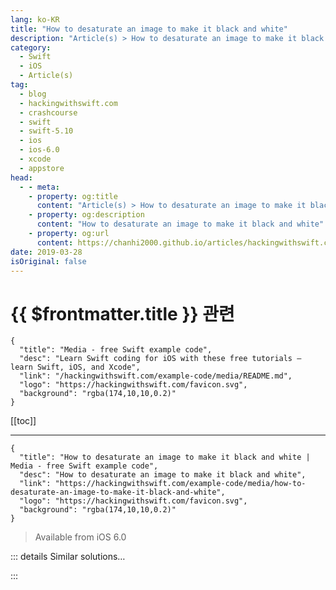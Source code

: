 ```yaml
---
lang: ko-KR
title: "How to desaturate an image to make it black and white"
description: "Article(s) > How to desaturate an image to make it black and white"
category:
  - Swift
  - iOS
  - Article(s)
tag: 
  - blog
  - hackingwithswift.com
  - crashcourse
  - swift
  - swift-5.10
  - ios
  - ios-6.0
  - xcode
  - appstore
head:
  - - meta:
    - property: og:title
      content: "Article(s) > How to desaturate an image to make it black and white"
    - property: og:description
      content: "How to desaturate an image to make it black and white"
    - property: og:url
      content: https://chanhi2000.github.io/articles/hackingwithswift.com/example-code/media/how-to-desaturate-an-image-to-make-it-black-and-white.html
date: 2019-03-28
isOriginal: false
---
```


# {{ $frontmatter.title }} 관련

```component VPCard
{
  "title": "Media - free Swift example code",
  "desc": "Learn Swift coding for iOS with these free tutorials – learn Swift, iOS, and Xcode",
  "link": "/hackingwithswift.com/example-code/media/README.md",
  "logo": "https://hackingwithswift.com/favicon.svg",
  "background": "rgba(174,10,10,0.2)"
}
```

[[toc]]

---

```component VPCard
{
  "title": "How to desaturate an image to make it black and white | Media - free Swift example code",
  "desc": "How to desaturate an image to make it black and white",
  "link": "https://hackingwithswift.com/example-code/media/how-to-desaturate-an-image-to-make-it-black-and-white",
  "logo": "https://hackingwithswift.com/favicon.svg",
  "background": "rgba(174,10,10,0.2)"
}
```

> Available from iOS 6.0

<!-- TODO: 작성 -->

<!-- 
One of the most useful filters to have in your toolbox is called `CIColorMonochrome`, and its job is to remove the color variance from an image then tint it however you want. If you use gray as your tint color, it produces plain black and white images, but you can also use other colors to get sepia tone and other effects.

Here’s some example code to get you started:

```swift
guard let currentCGImage = yourUIImage.cgImage else { return }
let currentCIImage = CIImage(cgImage: currentCGImage)

let filter = CIFilter(name: "CIColorMonochrome")
filter?.setValue(currentCIImage, forKey: "inputImage")

// set a gray value for the tint color
filter?.setValue(CIColor(red: 0.7, green: 0.7, blue: 0.7), forKey: "inputColor")

filter?.setValue(1.0, forKey: "inputIntensity")
guard let outputImage = filter?.outputImage else { return }

let context = CIContext()

if let cgimg = context.createCGImage(outputImage, from: outputImage.extent) {
    let processedImage = UIImage(cgImage: cgimg)
    print(processedImage.size)
}
```

To make that work you’ll need a `UIImage` called `yourUIImage`, then replace the `print(processedImage.size)` line at the end with whatever you want to do with your black and white image.

-->

::: details Similar solutions…

<!--
/quick-start/swiftui/swiftui-tips-and-tricks">SwiftUI tips and tricks 
/quick-start/swiftui/all-swiftui-property-wrappers-explained-and-compared">All SwiftUI property wrappers explained and compared 
/example-code/uikit/how-to-create-live-playgrounds-in-xcode">How to create live playgrounds in Xcode 
/example-code/games/how-to-create-a-random-terrain-tile-map-using-sktilemapnode-and-gkperlinnoisesource">How to create a random terrain tile map using SKTileMapNode and GKPerlinNoiseSource 
/quick-start/swiftui/how-to-use-instruments-to-profile-your-swiftui-code-and-identify-slow-layouts">How to use Instruments to profile your SwiftUI code and identify slow layouts</a>
-->

:::

